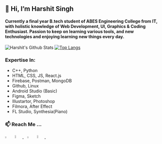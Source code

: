 ## 👋 Hi, I’m Harshit Singh

#### Currently a final year B.tech student of ABES Engineering College from IT, with holistic knowledge of Web Development, UI, Graphics & Coding Enthusiast. Passion to keep on learning various tools, and new technologies and enjoying learning new things every day.

<!-------Stats-------> 
 <p float = "left">
  
![Harshit's Github Stats](https://github-readme-stats.vercel.app/api?username=harshit2490&show_icons=true)
[![Top Langs](https://github-readme-stats.vercel.app/api/top-langs/?username=harshit2490&layout=compact)](https://github.com/harshit2490/github-readme-stats)

</p>

### Expertise In:
<!---
<img src = 'https://i.pinimg.com/564x/2d/29/4d/2d294d0612a1a14776f872a7b07c05ec.jpg' alt='' width="40" height="40">&#160;&#160;
<br>
-->
<ul>
<li/> C++, Python
<li/> HTML, CSS, JS, React.js
<li/> Firebase, Postman, MongoDB
<li/> Github, Linux
<li/> Android Studio (Basic)
<li/> Figma, Sketch
<li/> Illustartor, Photoshop
<li/> Filmora, After Effect
<li/> FL Studio, Synthesia(Piano)
</ul>

<!------Contacts-------> 
### 📫 Reach Me ...
<p align = "left"> 
  <a href = "https://www.linkedin.com/in/harshit2490/"><img src = "https://upload.wikimedia.org/wikipedia/commons/thumb/c/ca/LinkedIn_logo_initials.png/640px-LinkedIn_logo_initials.png" width="4%"></a>&#160;&#160;
  <a href = "https://www.twitter.com/carinoharshit/"><img src = "https://help.twitter.com/content/dam/help-twitter/brand/logo.png" width = "5%"> </a>&#160;&#160;
  <a href = "https://www.instagram.com/carinoharshit/"><img src = "https://assets.stickpng.com/images/580b57fcd9996e24bc43c521.png" width = "4%"></a>&#160;&#160;
  <a href = "https://www.youtube.com/c/FLIXMIDI"><img src = "https://image.similarpng.com/very-thumbnail/2020/07/Youtube-logo-with--new-style-on-transparent-background-PNG.png" width = "5%"> </a>&#160;&#160;
</p>
